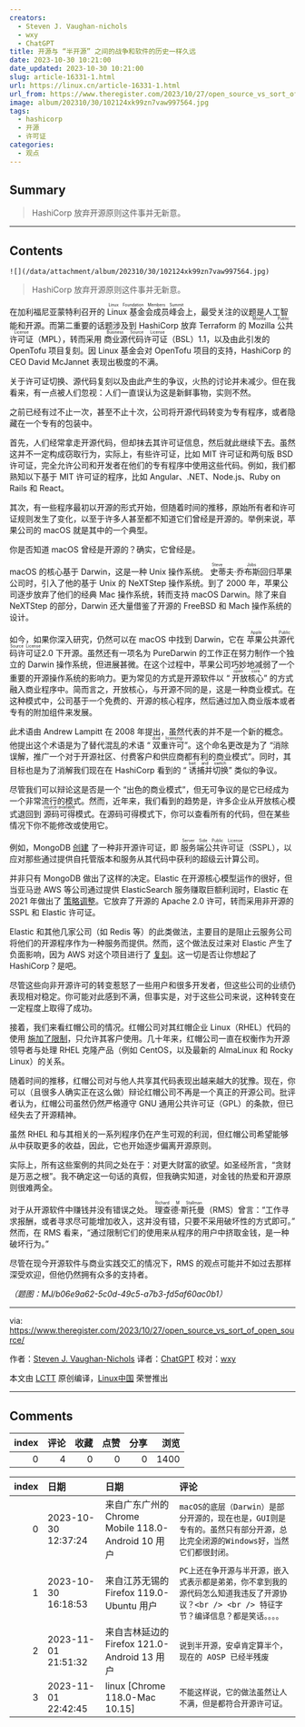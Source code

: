 ```yaml
---
creators:
  - Steven J. Vaughan-nichols
  - wxy
  - ChatGPT
title: 开源与 “半开源” 之间的战争和软件的历史一样久远
date: 2023-10-30 10:21:00
date_updated: 2023-10-30 10:21:00
slug: article-16331-1.html
url: https://linux.cn/article-16331-1.html
url_from: https://www.theregister.com/2023/10/27/open_source_vs_sort_of_open_source/
image: album/202310/30/102124xk99zn7vaw997564.jpg
tags:
  - hashicorp
  - 开源
  - 许可证
categories:
  - 观点
---
```


## Summary

> HashiCorp 放弃开源原则这件事并无新意。

***

<!-- more -->

## Contents

`![](/data/attachment/album/202310/30/102124xk99zn7vaw997564.jpg)`

> 
> HashiCorp 放弃开源原则这件事并无新意。
> 
> 
> 

在加利福尼亚蒙特利召开的 <ruby> Linux 基金会成员峰会 <rt>  Linux Foundation Members Summit </rt></ruby> 上，最受关注的议题是人工智能和开源。而第二重要的话题涉及到 HashiCorp 放弃 Terraform 的 <ruby> Mozilla 公共许可证 <rt>  Mozilla Public License </rt></ruby>（MPL），转而采用 <ruby> 商业源代码许可证 <rt>  Business Source License </rt></ruby>（BSL）1.1，以及由此引发的 OpenTofu 项目复刻。因 Linux 基金会对 OpenTofu 项目的支持，HashiCorp 的 CEO David McJannet 表现出极度的不满。

关于许可证切换、源代码复刻以及由此产生的争议，火热的讨论并未减少。但在我看来，有一点被人们忽视：人们一直误认为这是新鲜事物，实则不然。

之前已经有过不止一次，甚至不止十次，公司将开源代码转变为专有程序，或者隐藏在一个专有的包装中。

首先，人们经常拿走开源代码，但却抹去其许可证信息，然后就此继续下去。虽然这并不一定构成窃取行为，实际上，有些许可证，比如 MIT 许可证和两句版 BSD 许可证，完全允许公司和开发者在他们的专有程序中使用这些代码。例如，我们都熟知以下基于 MIT 许可证的程序，比如 Angular、.NET、Node.js、Ruby on Rails 和 React。

其次，有一些程序最初以开源的形式开始，但随着时间的推移，原始所有者和许可证规则发生了变化，以至于许多人甚至都不知道它们曾经是开源的。举例来说，苹果公司的 macOS 就是其中的一个典型。

你是否知道 macOS 曾经是开源的？确实，它曾经是。

macOS 的核心基于 Darwin，这是一种 Unix 操作系统。<ruby> 史蒂夫·乔布斯 <rt>  Steve Jobs </rt></ruby> 回归苹果公司时，引入了他的基于 Unix 的 NeXTStep 操作系统。到了 2000 年，苹果公司逐步放弃了他们的经典 Mac 操作系统，转而支持 macOS Darwin。除了来自 NeXTStep 的部分，Darwin 还大量借鉴了开源的 FreeBSD 和 Mach 操作系统的设计。

如今，如果你深入研究，仍然可以在 macOS 中找到 Darwin，它在 <ruby> 苹果公共源代码许可证 <rt>  Apple Public Source License </rt></ruby> 2.0 下开源。虽然还有一项名为 PureDarwin 的工作正在努力制作一个独立的 Darwin 操作系统，但进展甚微。在这个过程中，苹果公司巧妙地减弱了一个重要的开源操作系统的影响力。更为常见的方式是开源软件以 “<ruby> 开放核心 <rt>  open core </rt></ruby>” 的方式融入商业程序中。简而言之，开放核心，与开源不同的是，这是一种商业模式。在这种模式中，公司基于一个免费的、开源的核心程序，然后通过加入商业版本或者专有的附加组件来发展。

此术语由 Andrew Lampitt 在 2008 年提出，虽然代表的并不是一个新的概念。他提出这个术语是为了替代混乱的术语 “<ruby> 双重许可 <rt>  dual licensing </rt></ruby>”。这个命名更改是为了 “消除误解，推广一个对于开源社区、付费客户和供应商都有利的商业模式”。同时，其目标也是为了消解我们现在在 HashiCorp 看到的 “<ruby> 诱捕并切换 <rt>  bait and switch </rt></ruby>” 类似的争议。

尽管我们可以辩论这是否是一个 “出色的商业模式”，但无可争议的是它已经成为一个非常流行的模式。然而，近年来，我们看到的趋势是，许多企业从开放核心模式退回到 <ruby> 源码可得 <rt>  source-available </rt></ruby> 模式。在源码可得模式下，你可以查看所有的代码，但在某些情况下你不能修改或使用它。

例如，MongoDB [创建](https://www.theregister.com/2018/10/16/mongodb_licensning_change/) 了一种非开源许可证，即 <ruby> 服务端公共许可证 <rt>  Server Side Public License </rt></ruby>（SSPL），以应对那些通过提供自托管版本和服务从其代码中获利的超级云计算公司。

并非只有 MongoDB 做出了这样的决定。Elastic 在开源核心模型运作的很好，但当亚马逊 AWS 等公司通过提供 ElasticSearch 服务赚取巨额利润时，Elastic 在 2021 年做出了 [策略调整](https://www.theregister.com/2021/01/21/aws_not_ok_says_elastic/)。它放弃了开源的 Apache 2.0 许可，转而采用非开源的 SSPL 和 Elastic 许可证。

Elastic 和其他几家公司（如 Redis 等）的此类做法，主要目的是阻止云服务公司将他们的开源程序作为一种服务而提供。然而，这个做法反过来对 Elastic 产生了负面影响，因为 AWS 对这个项目进行了 [复刻](https://www.theregister.com/2021/04/13/aws_renames_elasticsearch_fork_opensearch/)。这一切是否让你想起了 HashiCorp？是吧。

尽管这些向非开源许可的转变惹怒了一些用户和很多开发者，但这些公司的业绩仍表现相对稳定。你可能对此感到不满，但事实是，对于这些公司来说，这种转变在一定程度上取得了成功。

接着，我们来看红帽公司的情况。红帽公司对其红帽企业 Linux（RHEL）代码的使用 [施加了限制](https://www.theregister.com/2023/06/23/red_hat_centos_move/)，只允许其客户使用。几十年来，红帽公司一直在权衡作为开源领导者与处理 RHEL 克隆产品（例如 CentOS，以及最新的 AlmaLinux 和 Rocky Linux）的关系。

随着时间的推移，红帽公司对与他人共享其代码表现出越来越大的犹豫。现在，你可以（且很多人确实正在这么做）辩论红帽公司不再是一个真正的开源公司。批评者认为，红帽公司虽然仍然严格遵守 GNU 通用公共许可证（GPL）的条款，但已经失去了开源精神。

虽然 RHEL 和与其相关的一系列程序仍在产生可观的利润，但红帽公司希望能够从中获取更多的收益，因此，它也开始逐步偏离开源原则。

实际上，所有这些案例的共同之处在于：对更大财富的欲望。如圣经所言，“贪财是万恶之根”。我不确定这一句话的真假，但我确实知道，对金钱的热爱和开源原则很难两全。

对于从开源软件中赚钱并没有错误之处。<ruby> 理查德·斯托曼 <rt>  Richard M Stallman </rt></ruby>（RMS）曾言：“工作寻求报酬，或者寻求尽可能增加收入，这并没有错，只要不采用破坏性的方式即可。” 然而，在 RMS 看来，“通过限制它们的使用来从程序的用户中挤取金钱，是一种破坏行为。”

尽管在现今开源软件与商业实践交汇的情况下，RMS 的观点可能并不如过去那样深受欢迎，但他仍然拥有众多的支持者。

*（题图：MJ/b06e9a62-5c0d-49c5-a7b3-fd5af60ac0b1）*

---

via: <https://www.theregister.com/2023/10/27/open_source_vs_sort_of_open_source/>

作者：[Steven J. Vaughan-Nichols](https://www.theregister.com/Author/Steven-J-Vaughan-Nichols) 译者：[ChatGPT](https://linux.cn/lctt/ChatGPT) 校对：[wxy](https://github.com/wxy)

本文由 [LCTT](https://github.com/LCTT/TranslateProject) 原创编译，[Linux中国](https://linux.cn/article-16309-1.html) 荣誉推出

***

## Comments


|   index |   评论 |   收藏 |   点赞 |   分享 |   浏览 |
|--------:|-------:|-------:|-------:|-------:|-------:|
|       0 |      4 |      0 |      0 |      0 |   1400 |

|   index | 日期                | 日期                                               | 评论                                                                                                                                         |
|--------:|:--------------------|:---------------------------------------------------|:---------------------------------------------------------------------------------------------------------------------------------------------|
|       0 | 2023-10-30 12:37:24 | 来自广东广州的 Chrome Mobile 118.0-Android 10 用户 | `macOS的底层（Darwin）是部分开源的，现在也是，GUI则是专有的。虽然只有部分开源，总比完全闭源的Windows好，当然它们都很封闭。`                  |
|       1 | 2023-10-30 16:18:53 | 来自江苏无锡的 Firefox 119.0-Ubuntu 用户           | `PC上还在争开源与半开源，嵌入式表示都是弟弟，你不拿到我的源代码怎么知道我违反了开源协议？<br /> <br /> 特征字节？编译信息？都是笑话。。。。` |
|       2 | 2023-11-01 21:51:32 | 来自吉林延边的 Firefox 121.0-Android 13 用户       | `说到半开源，安卓肯定算半个，现在的 AOSP 已经半残废`                                                                                         |
|       3 | 2023-11-01 22:42:45 | linux [Chrome 118.0-Mac 10.15]                     | `不能这样说，它的做法虽然让人不满，但是都符合开源许可证。`                                                                                   |
